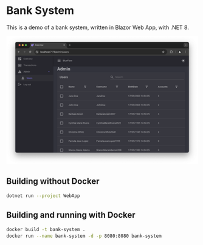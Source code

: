 # Bank System

This is a demo of a bank system, written in Blazor Web App, with .NET 8.

![A screenshot of the application](./docs/Screenshot.png)

## Building without Docker

```sh
dotnet run --project WebApp
```

## Building and running with Docker

```sh
docker build -t bank-system .
docker run --name bank-system -d -p 8080:8080 bank-system
```
